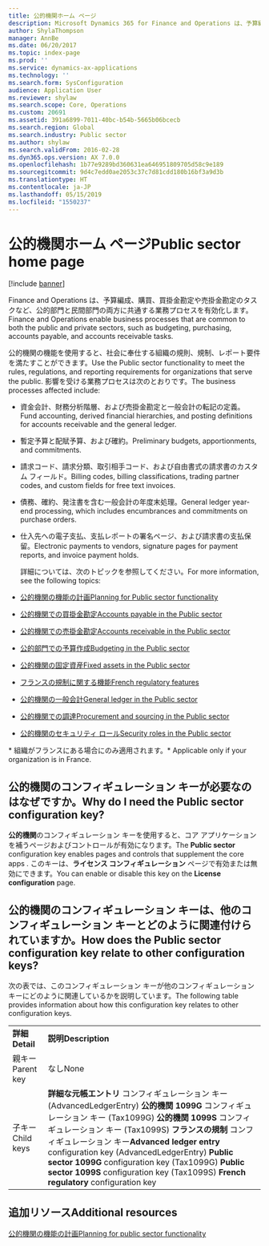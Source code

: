 ```yaml
---
title: 公的機関ホーム ページ
description: Microsoft Dynamics 365 for Finance and Operations は、予算編成、購買、買掛金勘定や売掛金勘定のタスクなど、公的部門と民間部門の両方に共通する業務プロセスを有効化します。
author: ShylaThompson
manager: AnnBe
ms.date: 06/20/2017
ms.topic: index-page
ms.prod: ''
ms.service: dynamics-ax-applications
ms.technology: ''
ms.search.form: SysConfiguration
audience: Application User
ms.reviewer: shylaw
ms.search.scope: Core, Operations
ms.custom: 20691
ms.assetid: 391a6899-7011-40bc-b54b-5665b06bcecb
ms.search.region: Global
ms.search.industry: Public sector
ms.author: shylaw
ms.search.validFrom: 2016-02-28
ms.dyn365.ops.version: AX 7.0.0
ms.openlocfilehash: 1b77e9289bd360631ea646951809705d58c9e189
ms.sourcegitcommit: 9d4c7edd0ae2053c37c7d81cdd180b16bf3a9d3b
ms.translationtype: HT
ms.contentlocale: ja-JP
ms.lasthandoff: 05/15/2019
ms.locfileid: "1550237"
---
```

# <a name="public-sector-home-page"></a><span data-ttu-id="fd14d-103">公的機関ホーム ページ</span><span class="sxs-lookup"><span data-stu-id="fd14d-103">Public sector home page</span></span>

[!include [banner](../includes/banner.md)]

<span data-ttu-id="fd14d-104">Finance and Operations は、予算編成、購買、買掛金勘定や売掛金勘定のタスクなど、公的部門と民間部門の両方に共通する業務プロセスを有効化します。</span><span class="sxs-lookup"><span data-stu-id="fd14d-104">Finance and Operations enable business processes that are common to both the public and private sectors, such as budgeting, purchasing, accounts payable, and accounts receivable tasks.</span></span> 

<span data-ttu-id="fd14d-105">公的機関の機能を使用すると、社会に奉仕する組織の規則、規制、レポート要件を満たすことができます。</span><span class="sxs-lookup"><span data-stu-id="fd14d-105">Use the Public sector functionality to meet the rules, regulations, and reporting requirements for organizations that serve the public.</span></span> <span data-ttu-id="fd14d-106">影響を受ける業務プロセスは次のとおりです。</span><span class="sxs-lookup"><span data-stu-id="fd14d-106">The business processes affected include:</span></span> 

- <span data-ttu-id="fd14d-107">資金会計、財務分析階層、および売掛金勘定と一般会計の転記の定義。</span><span class="sxs-lookup"><span data-stu-id="fd14d-107">Fund accounting, derived financial hierarchies, and posting definitions for accounts receivable and the general ledger.</span></span>
- <span data-ttu-id="fd14d-108">暫定予算と配賦予算、および確約。</span><span class="sxs-lookup"><span data-stu-id="fd14d-108">Preliminary budgets, apportionments, and commitments.</span></span>
- <span data-ttu-id="fd14d-109">請求コード、請求分類、取引相手コード、および自由書式の請求書のカスタム フィールド。</span><span class="sxs-lookup"><span data-stu-id="fd14d-109">Billing codes, billing classifications, trading partner codes, and custom fields for free text invoices.</span></span>
- <span data-ttu-id="fd14d-110">債務、確約、発注書を含む一般会計の年度末処理。</span><span class="sxs-lookup"><span data-stu-id="fd14d-110">General ledger year-end processing, which includes encumbrances and commitments on purchase orders.</span></span>
- <span data-ttu-id="fd14d-111">仕入先への電子支払、支払レポートの署名ページ、および請求書の支払保留。</span><span class="sxs-lookup"><span data-stu-id="fd14d-111">Electronic payments to vendors, signature pages for payment reports, and invoice payment holds.</span></span>

  <span data-ttu-id="fd14d-112">詳細については、次のトピックを参照してください。</span><span class="sxs-lookup"><span data-stu-id="fd14d-112">For more information, see the following topics:</span></span>

- [<span data-ttu-id="fd14d-113">公的機関の機能の計画</span><span class="sxs-lookup"><span data-stu-id="fd14d-113">Planning for Public sector functionality</span></span>](plan-public-sector-functionality.md)
- [<span data-ttu-id="fd14d-114">公的機関での買掛金勘定</span><span class="sxs-lookup"><span data-stu-id="fd14d-114">Accounts payable in the Public sector</span></span>](accounts-payable-public-sector.md)
- [<span data-ttu-id="fd14d-115">公的機関での売掛金勘定</span><span class="sxs-lookup"><span data-stu-id="fd14d-115">Accounts receivable in the Public sector</span></span>](accounts-receivable-public-sector.md)
- [<span data-ttu-id="fd14d-116">公的部門での予算作成</span><span class="sxs-lookup"><span data-stu-id="fd14d-116">Budgeting in the Public sector</span></span>](budgeting-public-sector.md)
- [<span data-ttu-id="fd14d-117">公的機関の固定資産</span><span class="sxs-lookup"><span data-stu-id="fd14d-117">Fixed assets in the Public sector</span></span>](fixed-asset-public-sector.md)
- [<span data-ttu-id="fd14d-118">フランスの規制に関する機能</span><span class="sxs-lookup"><span data-stu-id="fd14d-118">French regulatory features</span></span>](../localizations/emea-fra-public-sector-accounting.md)
- [<span data-ttu-id="fd14d-119">公的機関の一般会計</span><span class="sxs-lookup"><span data-stu-id="fd14d-119">General ledger in the Public sector</span></span>](general-ledger-public-sector.md)
- [<span data-ttu-id="fd14d-120">公的機関での調達</span><span class="sxs-lookup"><span data-stu-id="fd14d-120">Procurement and sourcing in the Public sector</span></span>](procurement-sourcing-public-sector.md)
- [<span data-ttu-id="fd14d-121">公的機関のセキュリティ ロール</span><span class="sxs-lookup"><span data-stu-id="fd14d-121">Security roles in the Public sector</span></span>](security-roles-public-sector.md)

<span data-ttu-id="fd14d-122">\* 組織がフランスにある場合にのみ適用されます。</span><span class="sxs-lookup"><span data-stu-id="fd14d-122">\* Applicable only if your organization is in France.</span></span>

## <a name="why-do-i-need-the-public-sector-configuration-key"></a><span data-ttu-id="fd14d-123">公的機関のコンフィギュレーション キーが必要なのはなぜですか。</span><span class="sxs-lookup"><span data-stu-id="fd14d-123">Why do I need the Public sector configuration key?</span></span>
<span data-ttu-id="fd14d-124">**公的機関**のコンフィギュレーション キーを使用すると、コア アプリケーションを補うページおよびコントロールが有効になります。</span><span class="sxs-lookup"><span data-stu-id="fd14d-124">The **Public sector** configuration key enables pages and controls that supplement the core apps .</span></span> <span data-ttu-id="fd14d-125">このキーは、**ライセンス コンフィギュレーション** ページで有効または無効にできます。</span><span class="sxs-lookup"><span data-stu-id="fd14d-125">You can enable or disable this key on the **License configuration** page.</span></span>

## <a name="how-does-the-public-sector-configuration-key-relate-to-other-configuration-keys"></a><span data-ttu-id="fd14d-126">公的機関のコンフィギュレーション キーは、他のコンフィギュレーション キーとどのように関連付けられていますか。</span><span class="sxs-lookup"><span data-stu-id="fd14d-126">How does the Public sector configuration key relate to other configuration keys?</span></span>
<span data-ttu-id="fd14d-127">次の表では、このコンフィギュレーション キーが他のコンフィギュレーション キーにどのように関連しているかを説明しています。</span><span class="sxs-lookup"><span data-stu-id="fd14d-127">The following table provides information about how this configuration key relates to other configuration keys.</span></span>

|            |                                                                                                                                                                                                                     |
|------------|---------------------------------------------------------------------------------------------------------------------------------------------------------------------------------------------------------------------|
| <span data-ttu-id="fd14d-128">**詳細**</span><span class="sxs-lookup"><span data-stu-id="fd14d-128">**Detail**</span></span> | <span data-ttu-id="fd14d-129">**説明**</span><span class="sxs-lookup"><span data-stu-id="fd14d-129">**Description**</span></span>                                                                                                                                                                                                     |
| <span data-ttu-id="fd14d-130">親キー</span><span class="sxs-lookup"><span data-stu-id="fd14d-130">Parent key</span></span> | <span data-ttu-id="fd14d-131">なし</span><span class="sxs-lookup"><span data-stu-id="fd14d-131">None</span></span>                                                                                                                                                                                                                |
| <span data-ttu-id="fd14d-132">子キー</span><span class="sxs-lookup"><span data-stu-id="fd14d-132">Child keys</span></span> | <span data-ttu-id="fd14d-133">**詳細な元帳エントリ** コンフィギュレーション キー (AdvancedLedgerEntry) **公的機関 1099G** コンフィギュレーション キー (Tax1099G) **公的機関 1099S** コンフィギュレーション キー (Tax1099S) **フランスの規制** コンフィギュレーション キー</span><span class="sxs-lookup"><span data-stu-id="fd14d-133">**Advanced ledger entry** configuration key (AdvancedLedgerEntry) **Public sector 1099G** configuration key (Tax1099G) **Public sector 1099S** configuration key (Tax1099S) **French regulatory** configuration key</span></span> |


<a name="additional-resources"></a><span data-ttu-id="fd14d-134">追加リソース</span><span class="sxs-lookup"><span data-stu-id="fd14d-134">Additional resources</span></span>
--------

[<span data-ttu-id="fd14d-135">公的機関の機能の計画</span><span class="sxs-lookup"><span data-stu-id="fd14d-135">Planning for public sector functionality</span></span>](plan-public-sector-functionality.md)



